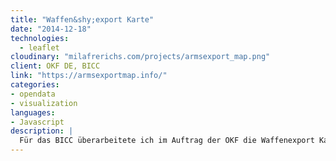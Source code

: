 ```yaml
---
title: "Waffen&shy;export Karte"
date: "2014-12-18"
technologies:
  - leaflet
cloudinary: "milafrerichs.com/projects/armsexport_map.png"
client: OKF DE, BICC
link: "https://armsexportmap.info/"
categories:
- opendata
- visualization
languages:
- Javascript
description: |
  Für das BICC überarbeitete ich im Auftrag der OKF die Waffenexport Karte für bessere Usability und Erweiterbarkeit.
---
```


